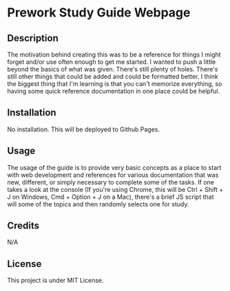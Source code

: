 # Prework Study Guide Webpage

## Description

The motivation behind creating this was to be a reference for things I might forget and/or use often enough to get me started. I wanted to push a little beyond the basics of what was given. There's still plenty of holes. There's still other things that could be added and could be formatted better. I think the biggest thing that I'm learning is that you can't memorize everything, so having some quick reference documentation in one place could be helpful. 

## Installation

No installation. This will be deployed to Github Pages.

## Usage

The usage of the guide is to provide very basic concepts as a place to start with web development and references for various documentation that was new, different, or simply necessary to complete some of the tasks. If one takes a look at the console (If you're using Chrome, this will be Ctrl + Shift + J on Windows, Cmd + Option + J on a Mac), there's a brief JS script that will some of the topics and then randomly selects one for study.

## Credits

N/A

## License

This project is under MIT License.
